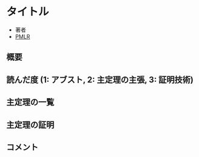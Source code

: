 # タイトル

- 著者
- [PMLR](http://proceedings.mlr.press/v75/***.html)

## 概要

## 読んだ度 (1: アブスト, 2: 主定理の主張, 3: 証明技術)

## 主定理の一覧

## 主定理の証明

## コメント
